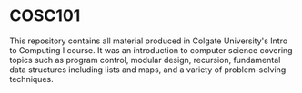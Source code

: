 # COSC101
This repository contains all material produced in Colgate University's Intro to Computing I course. It was an introduction to computer science covering topics such as program control, modular design, recursion, fundamental data structures including lists and maps, and a variety of problem-solving techniques.

